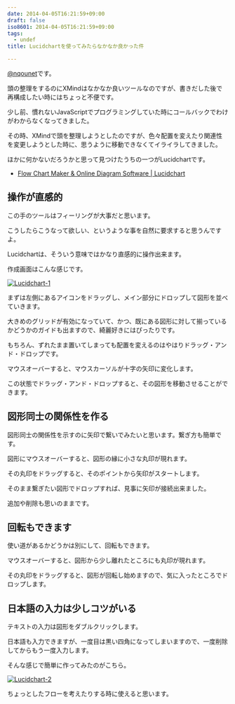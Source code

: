 ```yaml
---
date: 2014-04-05T16:21:59+09:00
draft: false
iso8601: 2014-04-05T16:21:59+09:00
tags:
  - undef
title: Lucidchartを使ってみたらなかなか良かった件

---
```


[@nqounet](https://twitter.com/nqounet)です。

頭の整理をするのにXMindはなかなか良いツールなのですが、書きだした後で再構成したい時にはちょっと不便です。

少し前、慣れないJavaScriptでプログラミングしていた時にコールバックでわけがわからなくなってきました。

その時、XMindで頭を整理しようとしたのですが、色々配置を変えたり関連性を変更しようとした時に、思うように移動できなくてイライラしてきました。

ほかに何かないだろうかと思って見つけたうちの一つがLucidchartです。

- [Flow Chart Maker & Online Diagram Software | Lucidchart](https://www.lucidchart.com/)

## 操作が直感的

この手のツールはフィーリングが大事だと思います。

こうしたらこうなって欲しい、というような事を自然に要求すると思うんですよ。

Lucidchartは、そういう意味ではかなり直感的に操作出来ます。

作成画面はこんな感じです。

[![Lucidchart-1](https://www.nqou.net/wp-content/uploads/2014/04/Lucidchart-1-300x176.png)](/wp-content/uploads/2014/04/Lucidchart-1.png)

まずは左側にあるアイコンをドラッグし、メイン部分にドロップして図形を並べていきます。

大きめのグリッドが有効になっていて、かつ、既にある図形に対して揃っているかどうかのガイドも出ますので、綺麗好きにはぴったりです。

もちろん、ずれたまま置いてしまっても配置を変えるのはやはりドラッグ・アンド・ドロップです。

マウスオーバーすると、マウスカーソルが十字の矢印に変化します。

この状態でドラッグ・アンド・ドロップすると、その図形を移動させることができます。

## 図形同士の関係性を作る

図形同士の関係性を示すのに矢印で繋いでみたいと思います。繋ぎ方も簡単です。

図形にマウスオーバーすると、図形の縁に小さな丸印が現れます。

その丸印をドラッグすると、そのポイントから矢印がスタートします。

そのまま繋ぎたい図形でドロップすれば、見事に矢印が接続出来ました。

追加や削除も思いのままです。

## 回転もできます

使い道があるかどうかは別にして、回転もできます。

マウスオーバーすると、図形から少し離れたところにも丸印が現れます。

その丸印をドラッグすると、図形が回転し始めますので、気に入ったところでドロップします。

## 日本語の入力は少しコツがいる

テキストの入力は図形をダブルクリックします。

日本語も入力できますが、一度目は黒い四角になってしまいますので、一度削除してからもう一度入力します。

そんな感じで簡単に作ってみたのがこちら。

[![Lucidchart-2](https://www.nqou.net/wp-content/uploads/2014/04/Lucidchart-2-300x176.png)](/wp-content/uploads/2014/04/Lucidchart-2.png)

ちょっとしたフローを考えたりする時に使えると思います。
